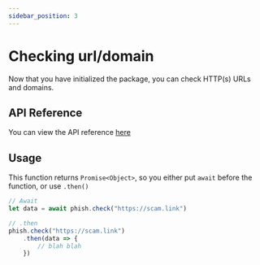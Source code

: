 ```yaml
---
sidebar_position: 3
---
```


# Checking url/domain
Now that you have initialized the package, you can check HTTP(s) URLs and domains.

## API Reference
You can view the API reference [here](/api/check-a-link)

## Usage
This function returns `Promise<Object>`, so you either put `await` before the function, or use `.then()`

```js
// Await
let data = await phish.check("https://scam.link")

// .then
phish.check("https://scam.link")
    .then(data => {
    	// blah blah
    })
```